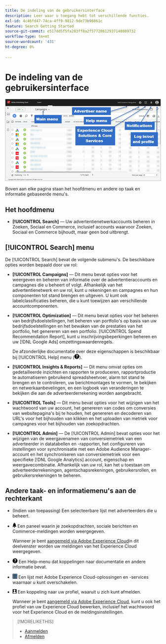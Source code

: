 ```yaml
---
title: De indeling van de gebruikersinterface
description: Leer waar u toegang hebt tot verschillende functies.
exl-id: 4c46fd47-74ca-4ff9-9812-9de73b96061c
feature: Search Getting Started
source-git-commit: e517dd5f5fa283ff8a2f57728612937148889732
workflow-type: tm+mt
source-wordcount: '431'
ht-degree: 0%

---
```


# De indeling van de gebruikersinterface

![Gebruikersinterface](/help/search-social-commerce/assets/ui.png "Gebruikersinterface")

Boven aan elke pagina staan het hoofdmenu en andere op taak en informatie gebaseerde menu&#39;s.

## Het hoofdmenu

* **[!UICONTROL Search]** — Uw advertentienetwerkaccounts beheren in Zoeken, Sociaal en Commerce, inclusief accounts waarvoor Zoeken, Sociaal en Commerce bijhoudt, maar geen bod uitbrengt.

## [!UICONTROL Search] menu

De [!UICONTROL Search] bevat de volgende submenu&#39;s. De beschikbare opties worden bepaald door uw rol:

* **[!UICONTROL Campaigns]** — Dit menu bevat opties voor het weergeven en beheren van informatie over de advertentieraccounts en campagnes die u beheert of volgt. Afhankelijk van het advertentienetwerk en uw rol, kunt u rekeningen en campagnes en hun componenten tot stand brengen en uitgeven. U kunt ook labelclassificaties beheren, die u kunt toewijzen aan verschillende accountcomponenten.

* **[!UICONTROL Optimization]** — Dit menu bevat opties voor het beheren van bedrijfsdoelstellingen, het beheren van portfolio&#39;s op basis van uw bedrijfsdoelstellingen en het bewaken van de prestaties van het portfolio, het genereren van een portfolio. [!UICONTROL Spend Recommendation Report], kunt u inschrijvingsbeperkingen beheren en uw [!DNL Google Ads] omzettingswaardenregels.

  De afzonderlijke documentatie over deze eigenschappen is beschikbaar bij [!UICONTROL Help] menu (![Menu Help](/help/search-social-commerce/assets/help-main-menu.png "Menu Help")).

* **[!UICONTROL Insights & Reports]** — Dit menu omvat opties om gedetailleerde inzichten en rapporten te produceren, rapportproductie te automatiseren gebruikend spreadsheetvoer, alarm tot stand te brengen en te controleren, uw berichtmontages te vormen, te bekijken en netwerkaanbevelingen, en een logboek van veranderingen te bekijken die aan de adverteerderrekening worden aangebracht.

* **[!UICONTROL Tools]** — Dit menu bevat opties voor het wijzigen van het wachtwoord van uw account, het genereren van codes om conversies van websitepagina&#39;s bij te houden, het genereren en decoderen van URL&#39;s voor het bijhouden van klikken en het uploaden van metriek voor campagnes voor het bijhouden van zoekopdrachten.

* **[!UICONTROL Admin]** — De [!UICONTROL Admin] bevat opties voor het wijzigen van de weergavenamen van conversiemetriek van een adverteerder in datatabellen en -rapporten, het configureren van instellingen voor synchronisatie met een Adobe Audience Manager-account en het synchroniseren van conversiemetriek voor een specifieke [!DNL Google Analytics] account, eigenschap en weergavecombinatie. Afhankelijk van uw rol, kan het u toestaan om adverteerderrekeningen, agentschapsrekeningen, gebruikersrollen, en gebruikersrekeningen te beheren.

## Andere taak- en informatiemenu&#39;s aan de rechterkant

* (Indien van toepassing) Een selecteerbare lijst met adverteerders die u beheert.

* ![Waarschuwingsmeldingen](/help/search-social-commerce/assets/notifications-panel.png "Waarschuwingsmeldingen") Een paneel waarin je zoekopdrachten, sociale berichten en Commerce-meldingen worden weergegeven.

  Wanneer je bent [aangemeld via Adobe Experience Cloud](log-in.md)in dit deelvenster worden uw meldingen van het Experience Cloud weergegeven.

* ![Menu Help](/help/search-social-commerce/assets/help-main-menu.png "Menu Help") Een Help-menu dat koppelingen naar documentatie en andere informatie bevat.

* ![Oplossingsschakelaar](/help/search-social-commerce/assets/menu-icon.png "Oplossingsschakelaar") Een lijst met Adobe Experience Cloud-oplossingen en -services waarnaar u kunt overschakelen.

* ![Gebruikersprofiel](/help/search-social-commerce/assets/user-profile.png "Gebruikersprofiel") Een koppeling naar uw profiel, waaruit u zich kunt afmelden.

  Wanneer je bent [aangemeld via Adobe Experience Cloud](log-in.md), kunt u ook het profiel van uw Experience Cloud bewerken, inclusief het wachtwoord voor het Experience Cloud en de meldingsinstellingen.

>[!MORELIKETHIS]
>
>* [Aanmelden](log-in.md)
>* [Afmelden](log-out.md)
